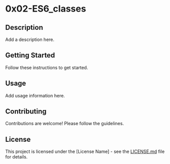 # 0x02-ES6_classes

## Description

Add a description here.

## Getting Started

Follow these instructions to get started.

## Usage

Add usage information here.

## Contributing

Contributions are welcome! Please follow the guidelines.

## License

This project is licensed under the [License Name] - see the [LICENSE.md](LICENSE.md) file for details.
